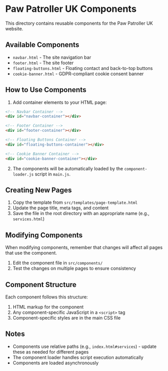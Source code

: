 # Paw Patroller UK Components

This directory contains reusable components for the Paw Patroller UK website.

## Available Components

- `navbar.html` - The site navigation bar
- `footer.html` - The site footer
- `floating-buttons.html` - Floating contact and back-to-top buttons
- `cookie-banner.html` - GDPR-compliant cookie consent banner

## How to Use Components

1. Add container elements to your HTML page:

```html
<!-- Navbar Container -->
<div id="navbar-container"></div>

<!-- Footer Container -->
<div id="footer-container"></div>

<!-- Floating Buttons Container -->
<div id="floating-buttons-container"></div>

<!-- Cookie Banner Container -->
<div id="cookie-banner-container"></div>
```

2. The components will be automatically loaded by the `component-loader.js` script in `main.js`.

## Creating New Pages

1. Copy the template from `src/templates/page-template.html`
2. Update the page title, meta tags, and content
3. Save the file in the root directory with an appropriate name (e.g., `services.html`)

## Modifying Components

When modifying components, remember that changes will affect all pages that use the component.

1. Edit the component file in `src/components/`
2. Test the changes on multiple pages to ensure consistency

## Component Structure

Each component follows this structure:

1. HTML markup for the component
2. Any component-specific JavaScript in a `<script>` tag
3. Component-specific styles are in the main CSS file

## Notes

- Components use relative paths (e.g., `index.html#services`) - update these as needed for different pages
- The component loader handles script execution automatically
- Components are loaded asynchronously
